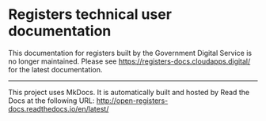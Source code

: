 # Registers technical user documentation

This documentation for registers built by the Government Digital Service is no longer maintained. Please see https://registers-docs.cloudapps.digital/ for the latest documentation.

---

This project uses MkDocs. It is automatically built and hosted by Read the Docs at the following URL: http://open-registers-docs.readthedocs.io/en/latest/  
